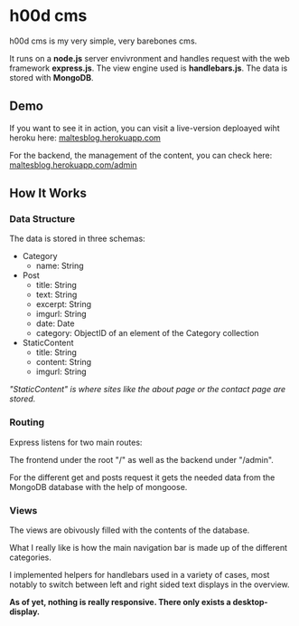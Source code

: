 # h00d cms

h00d cms is my very simple, very barebones cms.

It runs on a **node.js** server envivronment and handles request with the web framework **express.js**. The view engine used is **handlebars.js**. The data is stored with **MongoDB**.

## Demo

If you want to see it in action, you can visit a live-version deploayed wiht heroku here: [maltesblog.herokuapp.com](https://maltesblog.herokuapp.com/)

For the backend, the management of the content, you can check here:  [maltesblog.herokuapp.com/admin](https://maltesblog.herokuapp.com/admin)

## How It Works

### Data Structure

The data is stored in three schemas:
* Category
    * name: String
* Post
  *  title: String
  *  text: String
  *  excerpt: String
  *  imgurl: String
  *  date: Date
  *  category: ObjectID of an element of the Category collection
* StaticContent
  *  title: String
  *  content: String
  *  imgurl: String

_"StaticContent" is where sites like the about page or the contact page are stored._

### Routing

Express listens for two main routes:

The frontend under the root "/" as well as the backend under "/admin".

For the different get and posts request it gets the needed data from the MongoDB database with the help of mongoose.

### Views

The views are obivously filled with the contents of the database.

What I really like is how the main navigation bar is made up of the different categories.

I implemented helpers for handlebars used in a variety of cases, most notably to switch between left and right sided text displays in the overview.




**As of yet, nothing is really responsive. There only exists a desktop-display.**